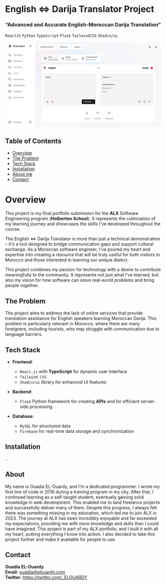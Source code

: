 # English ⇔ Darija Translator Project

### “Advanced and Accurate English-Moroccan Darija Translation”

`ReactJS`
`Python`
`TypeScript`
`Flask`
`TailwindCSS`
`Shadcn/ui`

![English ⇔ Darija Translator Project](/screenshot.png)

## Table of Contents

- [Overview](#overview)
- [The Problem](#the-problem)
- [Tech Stack](#tech-stack)
- [Installation](#installation)
- [About me](#about-me)
- [Contact](#contact-me)

# Overview

This project is my final portfolio submission for the **ALX** Software Engineering program (**Holberton School**). It represents the culmination of my learning journey and showcases the skills I've developed throughout the course.

The English ⇔ Darija Translator is more than just a technical demonstration – it's a tool designed to bridge communication gaps and support cultural exchange. As a Moroccan software engineer, I've poured my heart and expertise into creating a resource that will be truly useful for both visitors to Morocco and those interested in learning our unique dialect.

This project combines my passion for technology with a desire to contribute meaningfully to the community. It represents not just what I've learned, but also my vision for how software can solve real-world problems and bring people together.

## The Problem

The project aims to address the lack of online services that provide translation assistance for English speakers learning Moroccan Darija. This problem is particularly relevant in Morocco, where there are many foreigners, including tourists, who may struggle with communication due to language barriers.

## Tech Stack

- **Frontend**:

  - `React.js` with **TypeScript** for dynamic user interface
  - `Tailwind CSS`
  - `Shadcn/ui` library for enhanced UI features

- **Backend**:

  - `Flask` Python framework for creating **APIs** and for efficient server-side processing

- **Database**:
  - `MySQL` for structured data
  - `Firebase` for real-time data storage and synchronization

## Installation

..

## About

My name is Ouadia EL-Ouardy, and I’m a dedicated programmer. I wrote my first line of code in 2016 during a training program in my city. After that, I continued learning as a self-taught student, eventually gaining solid knowledge in web development. This enabled me to land freelance projects and successfully deliver many of them. Despite this progress, I always felt there was something missing in my education, which led me to join ALX in 2023. The journey at ALX has been incredibly enjoyable and far exceeded my expectations, providing me with more knowledge and skills than I could have imagined. This project is part of my ALX portfolio, and I built it with all my heart, putting everything I know into action. I also decided to take this project further and make it available for people to use.

## Contact

**Ouadia EL-Ouardy** \
**Email:** ouadia@elouardy.com \
**Twitter:** https://twitter.com/_ELOUARDY
